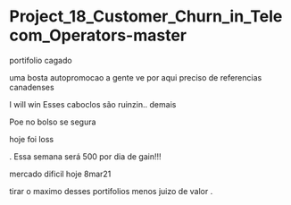 # Project_18_Customer_Churn_in_Telecom_Operators-master


portifolio cagado

uma bosta
 autopromocao a gente ve por aqui
preciso de referencias canadenses

I will win
Esses caboclos são ruinzin.. demais


Poe no bolso
se segura




hoje foi loss


.
Essa semana será 500 por dia de gain!!!


mercado dificil hoje 8mar21

tirar o maximo desses portifolios
menos juizo de valor
.
